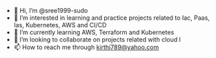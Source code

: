- 👋 Hi, I’m @sree1999-sudo
- 👀 I’m interested in learning and practice projects related to Iac, Paas, Ias, Kubernetes, AWS and CI/CD
- 🌱 I’m currently learning AWS, Terraform and Kubernetes
- 💞️ I’m looking to collaborate on projects related with cloud l
- 📫 How to reach me through kirthi789@yahoo.com

<!---
sree1999-sudo/sree1999-sudo is a ✨ special ✨ repository because its `README.md` (this file) appears on your GitHub profile.
You can click the Preview link to take a look at your changes.
--->
